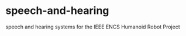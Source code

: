 speech-and-hearing
==================

speech and hearing systems for the IEEE ENCS Humanoid Robot Project
